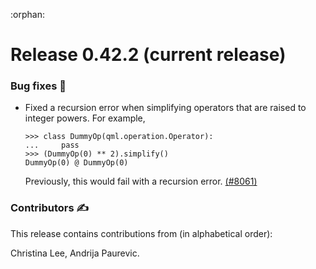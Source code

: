 :orphan:

# Release 0.42.2 (current release)

<h3>Bug fixes 🐛</h3>

* Fixed a recursion error when simplifying operators that are raised to integer powers. For example,

  ```pycon
  >>> class DummyOp(qml.operation.Operator):
  ...     pass
  >>> (DummyOp(0) ** 2).simplify()
  DummyOp(0) @ DummyOp(0)
  ```

  Previously, this would fail with a recursion error.
  [(#8061)](https://github.com/PennyLaneAI/pennylane/pull/8061)

<h3>Contributors ✍️</h3>

This release contains contributions from (in alphabetical order):

Christina Lee,
Andrija Paurevic.